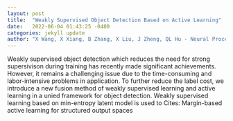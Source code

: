 ```yaml
---
layout: post
title:  "Weakly Supervised Object Detection Based on Active Learning"
date:   2022-06-04 01:43:25 -0400
categories: jekyll update
author: "X Wang, X Xiang, B Zhang, X Liu, J Zheng, QL Hu - Neural Processing Letters, 2022"
---
```

Weakly supervised object detection which reduces the need for strong supersivison during training has recently made significant achievements. However, it remains a challenging issue due to the time-consuming and labor-intensive problems in application. To further reduce the label cost, we introduce a new fusion method of weakly supervised learning and active learning in a unied framework for object detection. Weakly supervised learning based on min-entropy latent model is used to  Cites: Margin-based active learning for structured output spaces